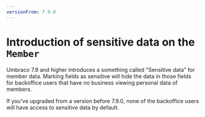 ```yaml
---
versionFrom: 7.9.0
---
```


# Introduction of sensitive data on the `Member`

Umbraco 7.9 and higher introduces a something called "Sensitive data" for member data. Marking fields as sensitive will hide the data in those fields for backoffice users that have no business viewing personal data of members.

If you've upgraded from a version before 7.9.0, none of the backoffice users will have access to sensitive data by default.

